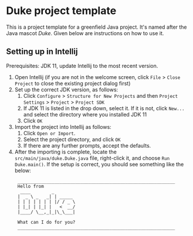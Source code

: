 # Duke project template

This is a project template for a greenfield Java project. It's named after the Java mascot _Duke_. Given below are instructions on how to use it.

## Setting up in Intellij

Prerequisites: JDK 11, update Intellij to the most recent version.

1. Open Intellij (if you are not in the welcome screen, click `File` > `Close Project` to close the existing project dialog first)
1. Set up the correct JDK version, as follows:
   1. Click `Configure` > `Structure for New Projects` and then `Project Settings` > `Project` > `Project SDK`
   1. If JDK 11 is listed in the drop down, select it. If it is not, click `New...` and select the directory where you installed JDK 11
   1. Click `OK`
1. Import the project into Intellij as follows:
   1. Click `Open or Import`.
   1. Select the project directory, and click `OK`
   1. If there are any further prompts, accept the defaults.
1. After the importing is complete, locate the `src/main/java/duke.Duke.java` file, right-click it, and choose `Run Duke.main()`. If the setup is correct, you should see something like the below:
   ```
	____________________________________________________________
	Hello from
	 ____        _        
	|  _ \ _   _| | _____ 
	| | | | | | | |/ / _ \
	| |_| | |_| |   <  __/
	|____/ \__,_|_|\_\___|

	What can I do for you?
	____________________________________________________________
   ```
